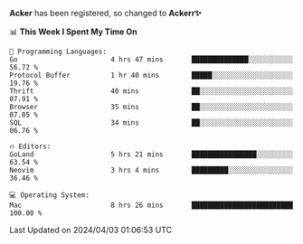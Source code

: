 **Acker** has been registered, so changed to **Ackerr✨**

<!--START_SECTION:waka-->
📊 **This Week I Spent My Time On** 

```text
💬 Programming Languages: 
Go                       4 hrs 47 mins       ██████████████░░░░░░░░░░░   56.72 % 
Protocol Buffer          1 hr 40 mins        █████░░░░░░░░░░░░░░░░░░░░   19.76 % 
Thrift                   40 mins             ██░░░░░░░░░░░░░░░░░░░░░░░   07.91 % 
Browser                  35 mins             ██░░░░░░░░░░░░░░░░░░░░░░░   07.05 % 
SQL                      34 mins             ██░░░░░░░░░░░░░░░░░░░░░░░   06.76 % 

🔥 Editors: 
GoLand                   5 hrs 21 mins       ████████████████░░░░░░░░░   63.54 % 
Neovim                   3 hrs 4 mins        █████████░░░░░░░░░░░░░░░░   36.46 % 

💻 Operating System: 
Mac                      8 hrs 26 mins       █████████████████████████   100.00 % 
```


 Last Updated on 2024/04/03 01:06:53 UTC
<!--END_SECTION:waka-->
